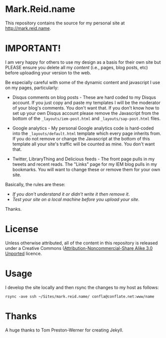 Mark.Reid.name
==============

This repository contains the source for my personal site at <http://mark.reid.name>.

IMPORTANT!
===========
I am very happy for others to use my design as a basis for their own site but PLEASE ensure you delete all my _content_ (i.e., pages, blog posts, etc) before uploading your version to the web.

Be especially careful with some of the dynamic content and javascript I use on my pages, particularly:

* Disqus comments on blog posts - These are hard coded to my Disqus account. If you just copy and paste my templates I will be the moderator of your blog's comments. You don't want that. If you don't know how to set up your own Disqus account please remove the Javascript from the bottom of the `_layouts/iem-post.html` and `_layouts/sap-post.html` files.

* Google analytics - My personal Google analytics code is hard-coded into the `_layouts/default.html` template which every page inherits from. If you do not remove or change the Javascript at the bottom of this template all your site's traffic will be counted as mine. You don't want that.

* Twitter, LibraryThing and Delicious feeds - The front page pulls in my tweets and recent reads. The "Links" page for my IEM blog pulls in my bookmarks. You will want to change these or remove them for your own site.

Basically, the rules are these: 

* _If you don't understand it or didn't write it then remove it_. 
* _Test your site on a local machine before you upload your site_. 

Thanks.

License
=======

Unless otherwise attributed, all of the content in this repository is released under a Creative Commons ([Attribution-Noncommercial-Share Alike 3.0 Unported](http://creativecommons.org/licenses/by-nc-sa/3.0/) licence.

Usage
=====
I develop the site locally and then rsync the changes to my host as follows:

    rsync -ave ssh ~/Sites/mark.reid.name/ confla@conflate.net:www/name

Thanks
======
A huge thanks to Tom Preston-Werner for creating Jekyll.